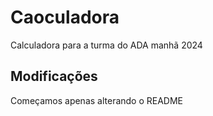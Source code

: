 # Caoculadora

Calculadora para a turma do ADA manhã 2024

## Modificações

Começamos apenas alterando o README

